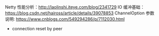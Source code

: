 Netty 性能分析：http://laolinshi.iteye.com/blog/2341729
IO 缓冲基础：https://blog.csdn.net/haiross/article/details/39078853
ChannelOption 参数说明: https://www.cnblogs.com/549294286/p/7112030.html
- connection reset by peer